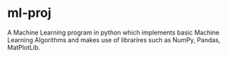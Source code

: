 # ml-proj
A Machine Learning program in python which implements basic Machine Learning Algorithms and makes use of librarires such as NumPy, Pandas, MatPlotLib.
